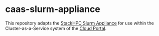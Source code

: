 # caas-slurm-appliance

This repository adapts the [StackHPC Slurm Appliance](https://github.com/stackhpc/ansible-slurm-appliance)
for use within the Cluster-as-a-Service system of the [Cloud Portal](https://github.com/stackhpc/jasmin-cloud).
